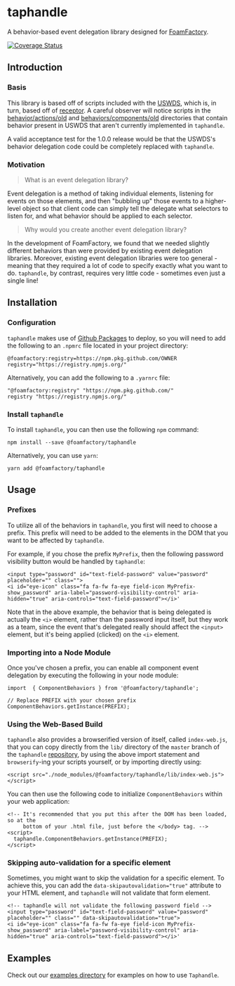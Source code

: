 # taphandle
A behavior-based event delegation library designed for [FoamFactory](foamfactory.io).

[![Coverage Status](https://coveralls.io/repos/github/FoamFactory/taphandle/badge.svg)](https://coveralls.io/github/FoamFactory/taphandle)

## Introduction
### Basis
This library is based off of scripts included with the
[USWDS](https://github.com/uswds/uswds), which is, in turn, based off of
[receptor](https://github.com/shawnbot/receptor). A careful observer will notice
scripts in the [behavior/actions/old](behavior/actions/old) and
[behaviors/components/old](behavior/components/old) directories that contain
behavior present in USWDS that aren't currently implemented in `taphandle`.  

A valid acceptance test for the 1.0.0 release would be that the USWDS's behavior
delegation code could be completely replaced with `taphandle`.

### Motivation
> What is an event delegation library?

Event delegation is a method of taking individual elements, listening for events
on those elements, and then "bubbling up" those events to a higher-level object
so that client code can simply tell the delegate what selectors to listen for,
and what behavior should be applied to each selector.

> Why would you create another event delegation library?

In the development of FoamFactory, we found that we needed slightly different
behaviors than were provided by existing event delegation libraries. Moreover,
existing event delegation libraries were too general - meaning that they
required a lot of code to specify exactly what you want to do. `taphandle`, by
contrast, requires very little code - sometimes even just a single line!

## Installation
### Configuration
`taphandle` makes use of [Github Packages](https://github.com/features/packages)
to deploy, so you will need to add the following to an `.npmrc` file located in
your project directory:

```
@foamfactory:registry=https://npm.pkg.github.com/OWNER
registry="https://registry.npmjs.org/"
```

Alternatively, you can add the following to a `.yarnrc` file:
```
"@foamfactory:registry" "https://npm.pkg.github.com/"
registry "https://registry.npmjs.org/"
```

### Install `taphandle`
To install `taphandle`, you can then use the following `npm` command:

```
npm install --save @foamfactory/taphandle
```

Alternatively, you can use `yarn`:

```
yarn add @foamfactory/taphandle
```

## Usage
### Prefixes
To utilize all of the behaviors in `taphandle`, you first will need to choose a
prefix. This prefix will need to be added to the elements in the DOM that you
want to be affected by `taphandle`.

For example, if you chose the prefix `MyPrefix`, then the following password
visibility button would be handled by `taphandle`:

```
<input type="password" id="text-field-password" value="password" placeholder="" class="">
<i id="eye-icon" class="fa fa-fw fa-eye field-icon MyPrefix-show_password" aria-label="password-visibility-control" aria-hidden="true" aria-controls="text-field-password"></i>'
```

Note that in the above example, the behavior that is being delegated is actually
the `<i>` element, rather than the password input itself, but they work as a
team, since the event that's delegated really should affect the `<input>`
element, but it's being applied (clicked) on the `<i>` element.

### Importing into a Node Module
Once you've chosen a prefix, you can enable all component event delegation by
executing the following in your node module:

```
import  { ComponentBehaviors } from '@foamfactory/taphandle';

// Replace PREFIX with your chosen prefix
ComponentBehaviors.getInstance(PREFIX);
```

### Using the Web-Based Build
`taphandle` also provides a browserified version of itself, called
`index-web.js`, that you can copy directly from the `lib/` directory of the
`master` branch of the `taphandle` [repository](https://github.com/FoamFactory/taphandle/blob/master/lib/index-web.js),
by using the above import statement and `browserify`-ing your scripts yourself,
or by importing directly using:

```
<script src="./node_modules/@foamfactory/taphandle/lib/index-web.js"></script>
```

You can then use the following code to initialize `ComponentBehaviors` within
your web application:

```
<!-- It's recommended that you put this after the DOM has been loaded, so at the
     bottom of your .html file, just before the </body> tag. -->
<script>
  taphandle.ComponentBehaviors.getInstance(PREFIX);
</script>
```

### Skipping auto-validation for a specific element
Sometimes, you might want to skip the validation for a specific element. To
achieve this, you can add the `data-skipautovalidation="true"` attribute to your
HTML element, and `taphandle` will not validate that form element.

```
<!-- taphandle will not validate the following password field -->
<input type="password" id="text-field-password" value="password" placeholder="" class="" data-skipautovalidation="true">
<i id="eye-icon" class="fa fa-fw fa-eye field-icon MyPrefix-show_password" aria-label="password-visibility-control" aria-hidden="true" aria-controls="text-field-password"></i>'
```

## Examples
Check out our [examples directory](examples/index.html) for examples on how to
use `Taphandle`.
